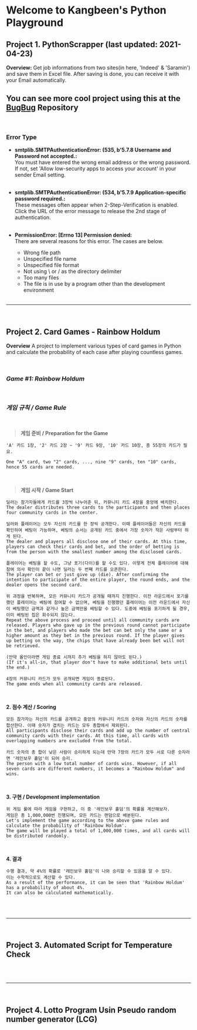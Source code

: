 # Welcome to Kangbeen's Python Playground

## Project 1. PythonScrapper (last updated: 2021-04-23)
**Overview:**
Get job informations from two sites(in here, 'Indeed' & 'Saramin') and save them in Excel file. After saving is done, you can receive it with your Email automatically.

## You can see more cool project using this at the <a href = 'https://github.com/KevinTheRainmaker/BugBug'>BugBug</a> Repository 
</br>

### **Error Type**</br>

- **smtplib.SMTPAuthenticationError: (535, b'5.7.8 Username and Password not accepted.:**</br>
You must have entered the wrong email address or the wrong password. </br>
If not, set 'Allow low-security apps to access your account' in your sender Email setting.
</br></br>

- **smtplib.SMTPAuthenticationError: (534, b'5.7.9 Application-specific password required.:**</br>
These messages often appear when 2-Step-Verification is enabled.</br>
Click the URL of the error message to release the 2nd stage of authentication.
</br></br>

- **PermissionError: [Errno 13] Permission denied:**</br>
There are several reasons for this error. The cases are below.
    - Wrong file path 
    - Unspecified file name 
    - Unspecified file format 
    - Not using \\ or / as the directory delimiter 
    - Too many files 
    - The file is in use by a program other than the development environment
</br></br>

---
</br>

## Project 2. Card Games - Rainbow Holdum
**Overview**
A project to implement various types of card games in Python and calculate the probability of each case after playing countless games.

<br/>

### ***Game #1: Rainbow Holdum***

<br/>

### ***게임 규칙 / Game Rule***

<br/>

>**게임 준비 / Preparation for the Game**

    'A' 카드 1장, '2' 카드 2장 ~ '9' 카드 9장, '10' 카드 10장, 총 55장의 카드가 필요.

    One "A" card, two "2" cards, ..., nine "9" cards, ten "10" cards, hence 55 cards are needed.

<br/>

>**게임 시작 / Game Start**
    
    딜러는 참가자들에게 카드를 3장씩 나누어준 뒤, 커뮤니티 카드 4장을 중앙에 배치한다.
    The dealer distributes three cards to the participants and then places four community cards in the center.

    딜러와 플레이어는 모두 자신의 카드를 한 장씩 공개한다. 이때 플레이어들은 자신의 카드를 확인하여 베팅이 가능하며, 베팅의 순서는 공개된 카드 중에서 가장 숫자가 작은 사람부터 하게 된다.
    The dealer and players all disclose one of their cards. At this time, players can check their cards and bet, and the order of betting is from the person with the smallest number among the disclosed cards.

    플레이어는 베팅을 할 수도, 그냥 포기(다이)를 할 수도 있다. 이렇게 전체 플레이어에 대해 참여 의사 확인이 끝이 나면 딜러는 두 번째 카드를 오픈한다.
    The player can bet or just give up (die). After confirming the intention to participate of the entire player, the round ends, and the dealer opens the second card.

    위 과정을 반복하며, 모든 커뮤니티 카드가 공개될 때까지 진행한다. 이전 라운드에서 포기를 했던 플레이어는 베팅에 참여할 수 없으며, 베팅을 진행했던 플레이어는 이전 라운드에서 자신이 베팅했던 금액과 같거나 높은 금액만을 베팅할 수 있다. 도중에 베팅을 포기하게 될 경우, 이미 베팅된 칩은 회수되지 않는다.
    Repeat the above process and proceed until all community cards are released. Players who gave up in the previous round cannot participate in the bet, and players who made the bet can bet only the same or a higher amount as they bet in the previous round. If the player gives up betting on the way, the chips that have already been bet will not be retrieved.

    (만약 올인이라면 게임 종료 시까지 추가 베팅을 하지 않아도 된다.)
    (If it's all-in, that player don't have to make additional bets until the end.)

    4장의 커뮤니티 카드가 모두 공개되면 게임이 종료된다.
    The game ends when all community cards are released.

<br/>

**2. 점수 계산 / Scoring**

    모든 참가자는 자신의 카드를 공개하고 중앙의 커뮤니티 카드의 숫자와 자신의 카드의 숫자를 합산한다. 이때 숫자가 겹치는 카드는 모두 총합에서 제외된다.
    All participants disclose their cards and add up the number of central community cards with their cards. At this time, all cards with overlapping numbers are excluded from the total.

    카드 숫자의 총 합이 낮은 사람이 승리하게 되는데 만약 7장의 카드가 모두 서로 다른 숫자라면 '레인보우 홀덤'이 되어 승리.
    The person with a low total number of cards wins. However, if all seven cards are different numbers, it becomes a "Rainbow Holdum" and wins.

<br/>

**3. 구현 / Development implementation**

    위 게임 룰에 따라 게임을 구현하고, 이 중 '레인보우 홀덤'의 확률을 계산해보자.
    게임은 총 1,000,000번 진행되며, 모든 카드는 랜덤으로 배분된다.
    Let's implement the game according to the above game rules and calculate the probability of 'Rainbow Holdum'.
    The game will be played a total of 1,000,000 times, and all cards will be distributed randomly.

<br/>

**4. 결과**

    수행 결과, 약 4%의 확률로 '레인보우 홀덤'이 나와 승리할 수 있음을 알 수 있다.
    이는 수학적으로도 계산할 수 있다.
    As a result of the performance, it can be seen that 'Rainbow Holdum' has a probability of about 4%.
    It can also be calculated mathematically.
    
</br></br>

---
</br>

## Project 3. Automated Script for Temperature Check
</br></br>

---
</br>

## Project 4. Lotto Program Usin Pseudo random number generator (LCG)
</br></br>